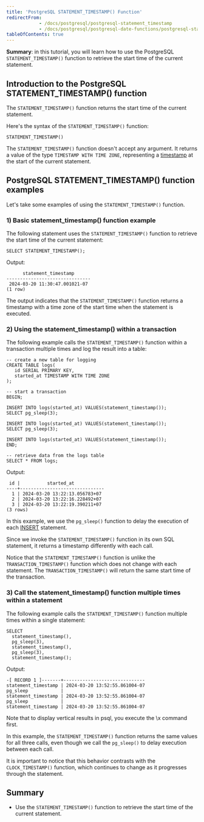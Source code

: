 ```yaml
---
title: 'PostgreSQL STATEMENT_TIMESTAMP() Function'
redirectFrom:
            - /docs/postgresql/postgresql-statement_timestamp 
            - /docs/postgresql/postgresql-date-functions/postgresql-statement_timestamp/
tableOfContents: true
---
```


**Summary**: in this tutorial, you will learn how to use the PostgreSQL `STATEMENT_TIMESTAMP()` function to retrieve the start time of the current statement.

## Introduction to the PostgreSQL STATEMENT_TIMESTAMP() function

The `STATEMENT_TIMESTAMP()` function returns the start time of the current statement.

Here's the syntax of the `STATEMENT_TIMESTAMP()` function:

```
STATEMENT_TIMESTAMP()
```

The `STATEMENT_TIMESTAMP()` function doesn't accept any argument. It returns a value of the type `TIMESTAMP WITH TIME ZONE`, representing a [timestamp](/docs/postgresql/postgresql-timestamp) at the start of the current statement.

## PostgreSQL STATEMENT_TIMESTAMP() function examples

Let's take some examples of using the `STATEMENT_TIMESTAMP()` function.

### 1) Basic statement_timestamp() function example

The following statement uses the `STATEMENT_TIMESTAMP()` function to retrieve the start time of the current statement:

```
SELECT STATEMENT_TIMESTAMP();
```

Output:

```
      statement_timestamp
-------------------------------
 2024-03-20 11:30:47.001021-07
(1 row)
```

The output indicates that the `STATEMENT_TIMESTAMP()` function returns a timestamp with a time zone of the start time when the statement is executed.

### 2) Using the statement_timestamp() within a transaction

The following example calls the `STATEMENT_TIMESTAMP()` function within a transaction multiple times and log the result into a table:

```
-- create a new table for logging
CREATE TABLE logs(
   id SERIAL PRIMARY KEY,
   started_at TIMESTAMP WITH TIME ZONE
);

-- start a transaction
BEGIN;

INSERT INTO logs(started_at) VALUES(statement_timestamp());
SELECT pg_sleep(3);

INSERT INTO logs(started_at) VALUES(statement_timestamp());
SELECT pg_sleep(3);

INSERT INTO logs(started_at) VALUES(statement_timestamp());
END;

-- retrieve data from the logs table
SELECT * FROM logs;
```

Output:

```
 id |          started_at
----+-------------------------------
  1 | 2024-03-20 13:22:13.056783+07
  2 | 2024-03-20 13:22:16.228492+07
  3 | 2024-03-20 13:22:19.390211+07
(3 rows)
```

In this example, we use the `pg_sleep()` function to delay the execution of each [INSERT](/docs/postgresql/postgresql-insert) statement.

Since we invoke the `STATEMENT_TIMESTAMP()` function in its own SQL statement, it returns a timestamp differently with each call.

Notice that the `STATEMENT_TIMESTAMP()` function is unlike the `TRANSACTION_TIMESTAMP()` function which does not change with each statement. The `TRANSACTION_TIMESTAMP()` will return the same start time of the transaction.

### 3) Call the statement_timestamp() function multiple times within a statement

The following example calls the `STATEMENT_TIMESTAMP()` function multiple times within a single statement:

```
SELECT
  statement_timestamp(),
  pg_sleep(3),
  statement_timestamp(),
  pg_sleep(3),
  statement_timestamp();
```

Output:

```
-[ RECORD 1 ]-------+------------------------------
statement_timestamp | 2024-03-20 13:52:55.861004-07
pg_sleep            |
statement_timestamp | 2024-03-20 13:52:55.861004-07
pg_sleep            |
statement_timestamp | 2024-03-20 13:52:55.861004-07
```

Note that to display vertical results in psql, you execute the \\x command first.

In this example, the `STATEMENT_TIMESTAMP()` function returns the same values for all three calls, even though we call the `pg_sleep()` to delay execution between each call.

It is important to notice that this behavior contrasts with the `CLOCK_TIMESTAMP()` function, which continues to change as it progresses through the statement.

## Summary

- Use the `STATEMENT_TIMESTAMP()` function to retrieve the start time of the current statement.
